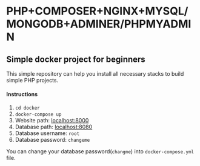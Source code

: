 # PHP+COMPOSER+NGINX+MYSQL/MONGODB+ADMINER/PHPMYADMIN

## Simple docker project for beginners

This simple repository can help you install all necessary stacks to build simple PHP projects.

#### Instructions

1. `cd docker`
2. `docker-compose up`
3. Website path: [localhost:8000](http://localhost:8000/)
4. Database path: [localhost:8080](http://localhost:8080/)
5. Database username: `root`
6. Database password: `changeme`

You can change your database password(`changme`) into `docker-compose.yml` file.

